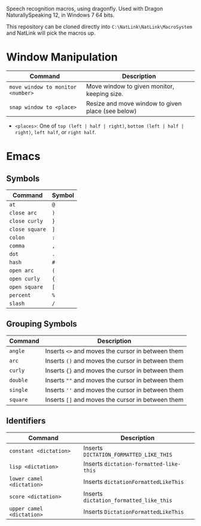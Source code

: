 Speech recognition macros, using dragonfly. Used with Dragon
NaturallySpeaking 12, in Windows 7 64 bits.

This repository can be cloned directly into `C:\NatLink\NatLink\MacroSystem`
and NatLink will pick the macros up.

# Window Manipulation

| Command                           | Description                                       |
|-----------------------------------|---------------------------------------------------|
| `move window to monitor <number>` | Move window to given monitor, keeping size.       |
| `snap window to <place>`          | Resize and move window to given place (see below) |

* `<places>`: One of `top (left | half | right)`, `bottom (left | half | right)`, `left half`, or `right half`.

# Emacs

## Symbols

| Command        | Symbol |
|----------------|--------|
| `at`           | `@`    |
| `close arc`    | `)`    |
| `close curly`  | `}`    |
| `close square` | `]`    |
| `colon`        | `:`    |
| `comma`        | `,`    |
| `dot`          | `.`    |
| `hash`         | `#`    |
| `open arc`     | `(`    |
| `open curly`   | `{`    |
| `open square`  | `[`    |
| `percent`      | `%`    |
| `slash`        | `/`    |

## Grouping Symbols

| Command                           | Description                                       |
|-----------------------------------|---------------------------------------------------|
| `angle`                           | Inserts `<>` and moves the cursor in between them |
| `arc`                             | Inserts `()` and moves the cursor in between them |
| `curly`                           | Inserts `{}` and moves the cursor in between them |
| `double`                          | Inserts `""` and moves the cursor in between them |
| `single`                          | Inserts `''` and moves the cursor in between them |
| `square`                          | Inserts `[]` and moves the cursor in between them |

## Identifiers

| Command                   | Description                                 |
|---------------------------|---------------------------------------------|
| `constant <dictation>`    | Inserts `DICTATION_FORMATTED_LIKE_THIS`     |
| `lisp <dictation>`        | Inserts `dictation-formatted-like-this`     |
| `lower camel <dictation>` | Inserts `dictationFormattedLikeThis`        |
| `score <dictation>`       | Inserts `dictation_formatted_like_this`     |
| `upper camel <dictation>` | Inserts `DictationFormattedLikeThis`        |

